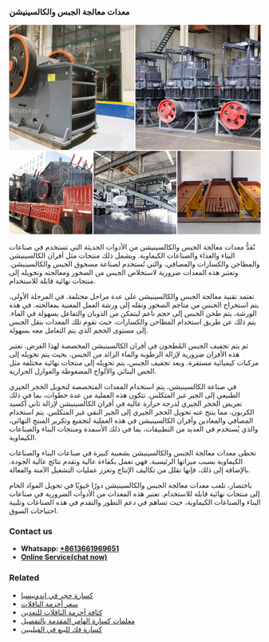 <h3>معدات معالجة الجبس والكالسينيشن</h3><img src='1701854280.jpg' alt=''><p>تُعَدُّ معدات معالجة الجبس والكالسينيشن من الأدوات الحديثة التي تستخدم في صناعات البناء والغذاء والصناعات الكيماوية. ويشمل ذلك منتجات مثل أفران الكالسينيشن والمطاحن والكسارات والمصافي، والتي تُستخدم لصناعة مسحوق الجبس والكالسينيشن. وتعتبر هذه المعدات ضرورية لاستخلاص الجبس من الصخور ومعالجته وتحويله إلى منتجات نهائية قابلة للاستخدام.</p><p>تعتمد تقنية معالجة الجبس والكالسينيشن على عدة مراحل مختلفة. في المرحلة الأولى، يتم استخراج الجبس من مناجم الصخور ونقله إلى ورشة العمل المعنية بمعالجته. في هذه الورشة، يتم طحن الجبس إلى حجم ناعم ليتمكن من الذوبان والتفاعل بسهولة في الماء. يتم ذلك عن طريق استخدام المطاحن والكسارات، حيث تقوم تلك المعدات بنقل الجبس إلى مستوى الحجم الذي يتم التعامل معه بسهولة.</p><p>ثم يتم تجفيف الجبس المُطحون في أفران الكالسينيشن المخصصة لهذا الغرض. تعتبر هذه الأفران ضرورية لإزالة الرطوبة والماء الزائد من الجبس، بحيث يتم تحويله إلى مركبات كيميائية مستقرة. وبعد تجفيف الجبس، يتم تحويله إلى منتجات نهائية مختلفة مثل الجص البنائي والألواح المضغوطة والعوازل الحرارية.</p><p>في صناعة الكالسينيشن، يتم استخدام المعدات المتخصصة لتحويل الحجر الجيري الطبيعي إلى الجير غير المتكلس. تتكون هذه العملية من عدة خطوات، بما في ذلك تعريض الحجر الجيري لدرجة حرارة عالية في أفران الكالسينيشن لإزالة ثاني أكسيد الكربون، مما ينتج عنه تحويل الحجر الجيري إلى الجير النقي غير المتكلس. يتم استخدام المصافي والمعادين وأفران الكالسينيشن في هذه العملية لتجميع وتكرير المنتج النهائي، والذي يُستخدم في العديد من التطبيقات، بما في ذلك الأسمدة ومنتجات البناء والصناعات الكيماوية.</p><p>تحظى معدات معالجة الجبس والكالسينيشن بشعبية كبيرة في صناعات البناء والصناعات الكيماوية بسبب ميزاتها الرئيسية. فهي تعمل بكفاءة عالية وتقدم نتائج عالية الجودة. بالإضافة إلى ذلك، فإنها تقلل من تكاليف الإنتاج وتعزز عمليات التشغيل الآمنة والفعالة.</p><p>باختصار، تلعب معدات معالجة الجبس والكالسينيشن دورًا حَيويًا في تحويل المواد الخام إلى منتجات نهائية قابلة للاستخدام. تعتبر هذه المعدات من الأدوات الضرورية في صناعات البناء والصناعات الكيماوية، حيث تساهم في دعم التطور والتقدم في هذه الصناعات وتلبية احتياجات السوق.</p><h3>Contact us</h3><ul><li><strong>Whatsapp:&nbsp;<a href="https://wa.me/8613661969651">+8613661969651</a></strong></li><li><a href="https://swt.shibang-china.com/?git&amp;zhl&amp;معدات معالجة الجبس والكالسينيشن"><strong>Online Service(chat now)</strong></a></li></ul><h3>Related</h3><ul><li><a href='كسارة حجر في إندونيسيا.md'>كسارة حجر في إندونيسيا</a></li><li><a href='سعر أحزمة الناقلات.md'>سعر أحزمة الناقلات</a></li><li><a href='كثافة أحزمة الناقلات للتعدين.md'>كثافة أحزمة الناقلات للتعدين</a></li><li><a href='معلمات كسارة الهامر المقدمة بالتفصيل.md'>معلمات كسارة الهامر المقدمة بالتفصيل</a></li><li><a href='كسارة فك للبيع في الفيليبين.md'>كسارة فك للبيع في الفيليبين</a></li></ul>